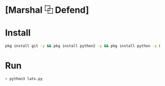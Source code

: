 # [Marshal ⿻ Defend]


# Install
```sh 
pkg install git -y && pkg install python2 -y && pkg install python -y && pkg install node js -y && pkg install ruby -y && gem install lolcat && pkg install figlet -y && npm install -g bash-obfuscate && git clone https://github.com/TheGetsuzoThunder/EncDecShell && cd EncDecShell
```
# Run
```sh
> python3 latx.py
```
